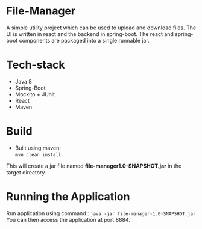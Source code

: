 # File-Manager
A simple utility project which can be used to upload and download files.
The UI is written in react and the backend in spring-boot.
The react and spring-boot components are packaged into a single runnable jar.

# Tech-stack
- Java 8
- Spring-Boot
- Mockito + JUnit
- React
- Maven

# Build
- Built using maven:   
    `mvn clean install` 
     
This will create a jar file named **file-manager1.0-SNAPSHOT.jar** in the target directory.
    
# Running the Application 
Run application using command :
`java -jar file-manager-1.0-SNAPSHOT.jar`  
You can then access the application at port 8884.

